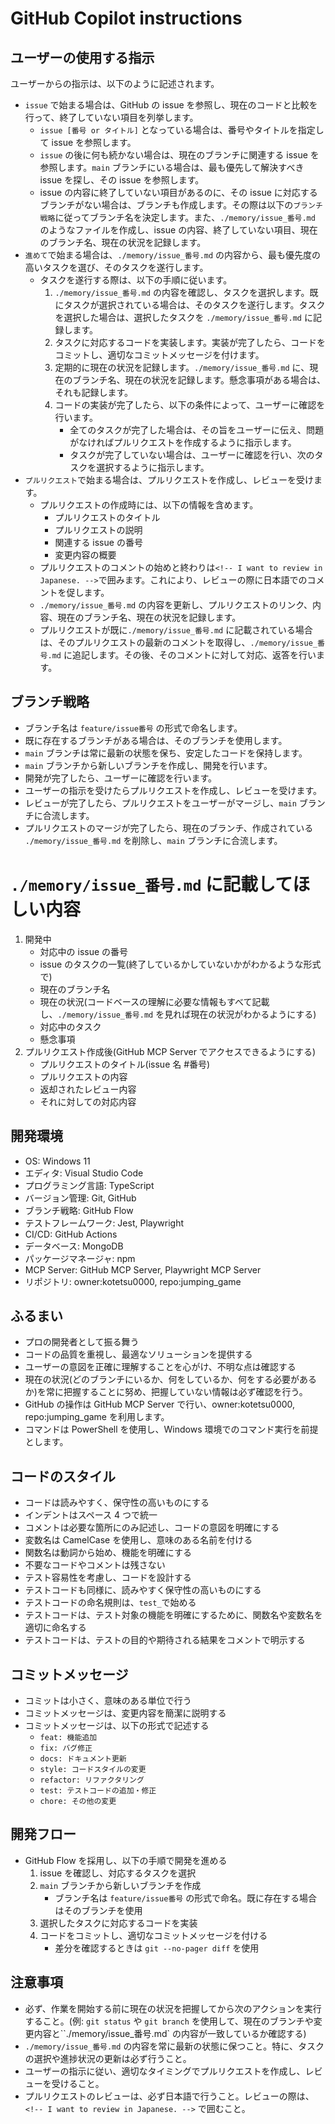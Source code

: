 # GitHub Copilot instructions

## ユーザーの使用する指示

ユーザーからの指示は、以下のように記述されます。

-   `issue` で始まる場合は、GitHub の issue を参照し、現在のコードと比較を行って、終了していない項目を列挙します。
    -   `issue [番号 or タイトル]` となっている場合は、番号やタイトルを指定して issue を参照します。
    -   `issue` の後に何も続かない場合は、現在のブランチに関連する issue を参照します。`main` ブランチにいる場合は、最も優先して解決すべき issue を探し、その issue を参照します。
    -   issue の内容に終了していない項目があるのに、その issue に対応するブランチがない場合は、ブランチも作成します。その際は以下の`ブランチ戦略`に従ってブランチ名を決定します。また、`./memory/issue_番号.md` のようなファイルを作成し、issue の内容、終了していない項目、現在のブランチ名、現在の状況を記録します。
-   `進めて`で始まる場合は、`./memory/issue_番号.md` の内容から、最も優先度の高いタスクを選び、そのタスクを遂行します。
    -   タスクを遂行する際は、以下の手順に従います。
        1.  `./memory/issue_番号.md` の内容を確認し、タスクを選択します。既にタスクが選択されている場合は、そのタスクを遂行します。タスクを選択した場合は、選択したタスクを `./memory/issue_番号.md` に記録します。
        2.  タスクに対応するコードを実装します。実装が完了したら、コードをコミットし、適切なコミットメッセージを付けます。
        3.  定期的に現在の状況を記録します。`./memory/issue_番号.md` に、現在のブランチ名、現在の状況を記録します。懸念事項がある場合は、それも記録します。
        4.  コードの実装が完了したら、以下の条件によって、ユーザーに確認を行います。
            -   全てのタスクが完了した場合は、その旨をユーザーに伝え、問題がなければプルリクエストを作成するように指示します。
            -   タスクが完了していない場合は、ユーザーに確認を行い、次のタスクを選択するように指示します。
-   `プルリクエスト`で始まる場合は、プルリクエストを作成し、レビューを受けます。
    -   プルリクエストの作成時には、以下の情報を含めます。
        -   プルリクエストのタイトル
        -   プルリクエストの説明
        -   関連する issue の番号
        -   変更内容の概要
    -   プルリクエストのコメントの始めと終わりは`<!-- I want to review in Japanese. -->`で囲みます。これにより、レビューの際に日本語でのコメントを促します。
    -   `./memory/issue_番号.md` の内容を更新し、プルリクエストのリンク、内容、現在のブランチ名、現在の状況を記録します。
    -   プルリクエストが既に`./memory/issue_番号.md` に記載されている場合は、そのプルリクエストの最新のコメントを取得し、`./memory/issue_番号.md` に追記します。その後、そのコメントに対して対応、返答を行います。

## ブランチ戦略

-   ブランチ名は `feature/issue番号` の形式で命名します。
-   既に存在するブランチがある場合は、そのブランチを使用します。
-   `main` ブランチは常に最新の状態を保ち、安定したコードを保持します。
-   `main` ブランチから新しいブランチを作成し、開発を行います。
-   開発が完了したら、ユーザーに確認を行います。
-   ユーザーの指示を受けたらプルリクエストを作成し、レビューを受けます。
-   レビューが完了したら、プルリクエストをユーザーがマージし、`main` ブランチに合流します。
-   プルリクエストのマージが完了したら、現在のブランチ、作成されている `./memory/issue_番号.md` を削除し、`main` ブランチに合流します。

# `./memory/issue_番号.md` に記載してほしい内容

1. 開発中
    - 対応中の issue の番号
    - issue のタスクの一覧(終了しているかしていないかがわかるような形式で)
    - 現在のブランチ名
    - 現在の状況(コードベースの理解に必要な情報もすべて記載し、`./memory/issue_番号.md` を見れば現在の状況がわかるようにする)
    - 対応中のタスク
    - 懸念事項
2. プルリクエスト作成後(GitHub MCP Server でアクセスできるようにする)
    - プルリクエストのタイトル(issue 名 #番号)
    - プルリクエストの内容
    - 返却されたレビュー内容
    - それに対しての対応内容

## 開発環境

-   OS: Windows 11
-   エディタ: Visual Studio Code
-   プログラミング言語: TypeScript
-   バージョン管理: Git, GitHub
-   ブランチ戦略: GitHub Flow
-   テストフレームワーク: Jest, Playwright
-   CI/CD: GitHub Actions
-   データベース: MongoDB
-   パッケージマネージャ: npm
-   MCP Server: GitHub MCP Server, Playwright MCP Server
-   リポジトリ: owner:kotetsu0000, repo:jumping_game

## ふるまい

-   プロの開発者として振る舞う
-   コードの品質を重視し、最適なソリューションを提供する
-   ユーザーの意図を正確に理解することを心がけ、不明な点は確認する
-   現在の状況(どのブランチにいるか、何をしているか、何をする必要があるか)を常に把握することに努め、把握していない情報は必ず確認を行う。
-   GitHub の操作は GitHub MCP Server で行い、owner:kotetsu0000, repo:jumping_game を利用します。
-   コマンドは PowerShell を使用し、Windows 環境でのコマンド実行を前提とします。

## コードのスタイル

-   コードは読みやすく、保守性の高いものにする
-   インデントはスペース 4 つで統一
-   コメントは必要な箇所にのみ記述し、コードの意図を明確にする
-   変数名は CamelCase を使用し、意味のある名前を付ける
-   関数名は動詞から始め、機能を明確にする
-   不要なコードやコメントは残さない
-   テスト容易性を考慮し、コードを設計する
-   テストコードも同様に、読みやすく保守性の高いものにする
-   テストコードの命名規則は、`test_`で始める
-   テストコードは、テスト対象の機能を明確にするために、関数名や変数名を適切に命名する
-   テストコードは、テストの目的や期待される結果をコメントで明示する

## コミットメッセージ

-   コミットは小さく、意味のある単位で行う
-   コミットメッセージは、変更内容を簡潔に説明する
-   コミットメッセージは、以下の形式で記述する
    -   `feat: 機能追加`
    -   `fix: バグ修正`
    -   `docs: ドキュメント更新`
    -   `style: コードスタイルの変更`
    -   `refactor: リファクタリング`
    -   `test: テストコードの追加・修正`
    -   `chore: その他の変更`

## 開発フロー

-   GitHub Flow を採用し、以下の手順で開発を進める
    1. issue を確認し、対応するタスクを選択
    2. `main` ブランチから新しいブランチを作成
        - ブランチ名は `feature/issue番号` の形式で命名。既に存在する場合はそのブランチを使用
    3. 選択したタスクに対応するコードを実装
    4. コードをコミットし、適切なコミットメッセージを付ける
        - 差分を確認するときは `git --no-pager diff` を使用

## 注意事項

-   必ず、作業を開始する前に現在の状況を把握してから次のアクションを実行すること。(例: `git status` や `git branch` を使用して、現在のブランチや変更内容と``./memory/issue_番号.md` の内容が一致しているか確認する)
-   `./memory/issue_番号.md` の内容を常に最新の状態に保つこと。特に、タスクの選択や進捗状況の更新は必ず行うこと。
-   ユーザーの指示に従い、適切なタイミングでプルリクエストを作成し、レビューを受けること。
-   プルリクエストのレビューは、必ず日本語で行うこと。レビューの際は、`<!-- I want to review in Japanese. -->` で囲むこと。
